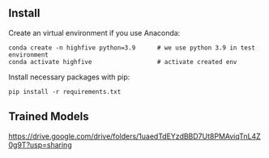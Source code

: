 ## Install

Create an virtual environment if you use Anaconda:

```
conda create -n highfive python=3.9      # we use python 3.9 in test environment
conda activate highfive                  # activate created env
```

Install necessary packages with pip:

```
pip install -r requirements.txt
```

## Trained Models

https://drive.google.com/drive/folders/1uaedTdEYzdBBD7Ut8PMAviqTnL4Z0g9T?usp=sharing